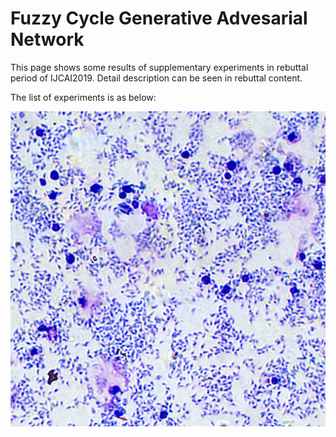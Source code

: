 # Fuzzy Cycle Generative Advesarial Network
This page shows some results of supplementary experiments in rebuttal period of IJCAI2019. Detail description can be seen in rebuttal content.

The list of experiments is as below:


![Image text](https://github.com/fcgan/Rebuttal/blob/master/6.png)
